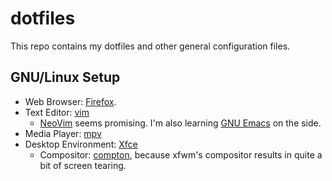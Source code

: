 # dotfiles

This repo contains my dotfiles and other general configuration files.

## GNU/Linux Setup

* Web Browser: [Firefox](https://www.mozilla.org/en-US/firefox/new/).
* Text Editor: [vim](http://www.vim.org/)
  * [NeoVim](http://neovim.io/) seems promising. I'm also learning [GNU Emacs](https://gnu.org/software/emacs/) on the side.
* Media Player: [mpv](http://mpv.io/)
* Desktop Environment: [Xfce](http://xfce.org/)
  * Compositor: [compton](https://github.com/chjj/compton), because xfwm's compositor results in quite a bit of screen tearing.

